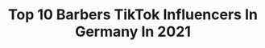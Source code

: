 ---
title: Top 10 Barbers TikTok Influencers In Germany In 2021
description: >-
  Find top barbers TikTok influencers in Germany in 2021. Most popular hashtags: #barber #friseur #hairstyle #duett.
platform: TikTok
hits: 20
text_top: Discover the most popular TikTok profiles on inBeat.
text_bottom: Our search engine aggregates 20 TikTok influencers like this in Germany for you to contact.
profiles:
  - username: "alithebarber__"
    fullname: >-
      Ali der barber
    bio: >-
      Barber
    location: "Germany"
    followers: 3842
    engagement: 1041
    commentsToLikes: 0.019398
    id: cka0igb6ydl690i781ckeuvaj
    verified: false
    hashtags: "#coronavirus, #bleibtstark, #bleibtgesund, #krasser"
  - username: "yusufdelalbarber"
    fullname: >-
      YusufDelal
    bio: >-
      Instagram/ barber_yusuf_delal_ki_hh
    location: "Germany"
    followers: 3559
    engagement: 417
    commentsToLikes: 0.032599
    id: ckbqtpuy8edv20j23qp6o3n05
    verified: false
    hashtags: "#germany, #foryou, #delalbarber, #friseur"
  - username: "aux.the.barber"
    fullname: >-
      Sezer Soylu
    bio: >-
      🏆Germany’s best Barber 2016🏆 Augsburg 🇩🇪 Hatay 🇹🇷
    location: "Germany"
    followers: 507400
    engagement: 356
    commentsToLikes: 0.008667
    id: ckcddz7jh5vt10j23iczx8frz
    verified: false
    hashtags: "#friseur, #augsburg, #bayern, #hautpflege"
  - username: "havo0_friseur"
    fullname: >-
      Havo0_Friseur
    bio: >-
      22jahr stolz ezidi74 Oldb🇩🇪📍 Mein Lieblings Sport Ist Fitniss💪 💈Friseur💈
    location: "Germany"
    followers: 10200
    engagement: 1396
    commentsToLikes: 0.023861
    id: cka7qv45bcfio0i78zhhskwkc
    verified: false
    hashtags: "#deuschland, #kurdistan, #howduoyoulisten, #kurdi"
  - username: "funny_satisfying_videos"
    fullname: >-
      satisfying
    bio: >-
      
    location: "Germany"
    followers: 36600
    engagement: 421
    commentsToLikes: 0.075684
    id: ckb9gczdp58wj0j2322q1hbbv
    verified: false
    hashtags: "#halloween, #hairtransformation, #duett, #hair"
  - username: "ahmadmaged309"
    fullname: >-
      Ahmad
    bio: >-
      Friseur 💈 M❤️14.09.2020❤️
    location: "Germany"
    followers: 31900
    engagement: 429
    commentsToLikes: 0.026705
    id: ckbf2ca5ypbrs0j232azl8vc7
    verified: false
    hashtags: "#dusseldorf, #barbershop, #wuppertal, #solingen"
  - username: "satisfying2020"
    fullname: >-
      satisfying2020
    bio: >-
      ✨Surprise at 2mil✨ 🐝Thank u so much for 3245 followers
    location: "Germany"
    followers: 3252
    engagement: 391
    commentsToLikes: 0.038995
    id: ck7zog3aijq5s0j785v4zwccq
    verified: false
    hashtags: "#duett, #cake, #yummy, #food"
  - username: "monumentalmomo"
    fullname: >-
      🔥 Mo 🔥
    bio: >-
      🥇 Mo's Backup Kanal 🥇 🔻Drück nicht auf diesen Link 🤡🔻
    location: "Germany"
    followers: 85700
    engagement: 1800
    commentsToLikes: 0.041369
    id: cka7npefvxyq00i78fj2u0344
    verified: false
    hashtags: "#sucukbr, #fakten, #fyp, #musstewissen"
  - username: "elouimi"
    fullname: >-
      Elo
    bio: >-
      Vallah ich folge dir auf YouTube⬆️
    location: "Germany"
    followers: 134100
    engagement: 1583
    commentsToLikes: 0.020797
    id: ckc7q1z8evmkg0j23xm98es90
    verified: false
    hashtags: "#elouimi, #drink, #gruselig, #interessant"
  - username: "toastbrot1304"
    fullname: >-
      Deniz
    bio: >-
      Insta: i_am_dnz Snap: toastbrot1304
    location: "Germany"
    followers: 6544
    engagement: 1329
    commentsToLikes: 0.035760
    id: cka6qd4xin37w0i78a7dxbvh4
    verified: false
    hashtags: "#911, #test, #sketch, #nurspass"
---